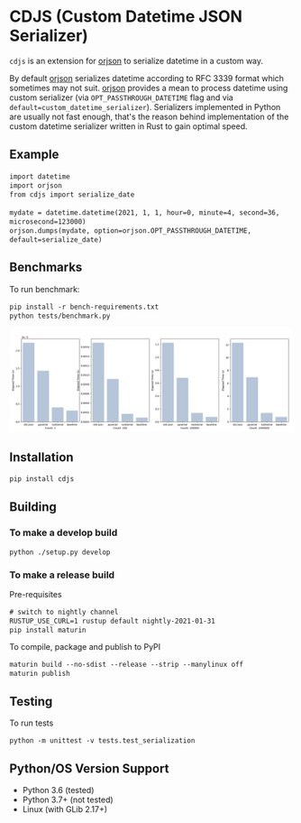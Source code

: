 # CDJS (Custom Datetime JSON Serializer)

`cdjs` is an extension for [orjson](https://github.com/ijl/orjson) to serialize datetime in a custom way.

By default [orjson](https://github.com/ijl/orjson) serializes datetime according to RFC 3339 format which sometimes may not suit. 
[orjson](https://github.com/ijl/orjson) provides a mean to process datetime using custom serializer (via `OPT_PASSTHROUGH_DATETIME` flag and via `default=custom_datetime_serializer`). 
Serializers implemented in Python are usually not fast enough, that's the reason behind implementation of the custom datetime serializer written in Rust to gain optimal speed.

## Example

```
import datetime
import orjson
from cdjs import serialize_date

mydate = datetime.datetime(2021, 1, 1, hour=0, minute=4, second=36, microsecond=123000)
orjson.dumps(mydate, option=orjson.OPT_PASSTHROUGH_DATETIME, default=serialize_date)
```

## Benchmarks

To run benchmark:

```
pip install -r bench-requirements.txt
python tests/benchmark.py
```

![UTC Dates Only Benchmark](https://github.com/ofhellsfire/cdjs/blob/master/assets/images/orjson_plus_cdjs_benchmark.png)

## Installation

```
pip install cdjs
```

## Building

### To make a develop build

```
python ./setup.py develop
```

### To make a release build

Pre-requisites

```
# switch to nightly channel
RUSTUP_USE_CURL=1 rustup default nightly-2021-01-31
pip install maturin
```

To compile, package and publish to PyPI

```
maturin build --no-sdist --release --strip --manylinux off
maturin publish
```

## Testing

To run tests

```
python -m unittest -v tests.test_serialization
```

## Python/OS Version Support

- Python 3.6 (tested)
- Python 3.7+ (not tested)
- Linux (with GLib 2.17+)

